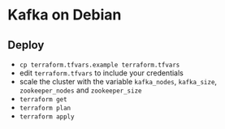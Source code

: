 # Kafka on Debian

## Deploy

* `cp terraform.tfvars.example terraform.tfvars`
* edit `terraform.tfvars` to include your credentials
* scale the cluster with the variable `kafka_nodes`, `kafka_size`,
  `zookeeper_nodes` and `zookeeper_size`
* `terraform get`
* `terraform plan`
* `terraform apply`
